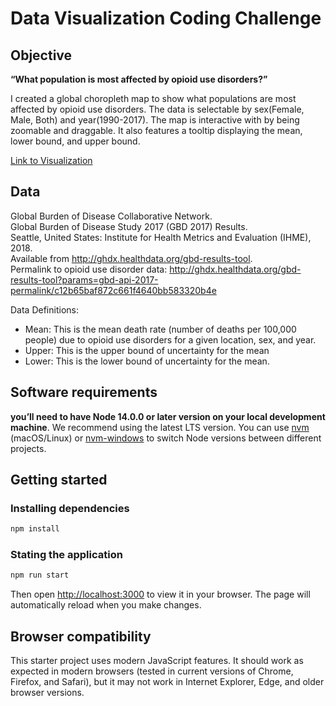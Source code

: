 # Data Visualization Coding Challenge

## Objective

**“What population is most affected by opioid use disorders?”**

I created a global choropleth map to show what populations are most affected by opioid use disorders. The data is selectable by sex(Female, Male, Both) and year(1990-2017). The map is interactive with by being zoomable and draggable. It also features a tooltip displaying the mean, lower bound, and upper bound.

[Link to Visualization](https://musical-baklava-6dff82.netlify.app/)

## Data

Global Burden of Disease Collaborative Network.<br>
Global Burden of Disease Study 2017 (GBD 2017) Results.<br>
Seattle, United States: Institute for Health Metrics and Evaluation (IHME), 2018.<br>
Available from <http://ghdx.healthdata.org/gbd-results-tool>.<br>
Permalink to opioid use disorder data: <http://ghdx.healthdata.org/gbd-results-tool?params=gbd-api-2017-permalink/c12b65baf872c661f4640bb583320b4e>

Data Definitions:

- Mean: This is the mean death rate (number of deaths per 100,000 people) due to opioid use disorders for a given location, sex, and year.
- Upper: This is the upper bound of uncertainty for the mean
- Lower: This is the lower bound of uncertainty for the mean.

## Software requirements

**you’ll need to have Node 14.0.0 or later version on your local development machine**.
We recommend using the latest LTS version. You can use [nvm](https://github.com/creationix/nvm#installation) (macOS/Linux) or [nvm-windows](https://github.com/coreybutler/nvm-windows#node-version-manager-nvm-for-windows) to switch Node versions between different projects.

## Getting started

### Installing dependencies

```bash
npm install
```

### Stating the application

```bash
npm run start
```

Then open [http://localhost:3000](http://localhost:3000) to view it in your browser.
The page will automatically reload when you make changes.

## Browser compatibility

This starter project uses modern JavaScript features. It should work as expected in modern browsers (tested in current versions of Chrome, Firefox, and Safari), but it may not work in Internet Explorer, Edge, and older browser versions.

